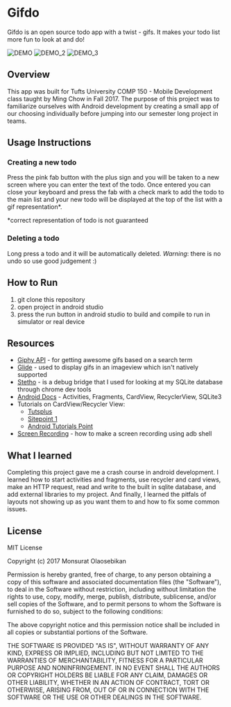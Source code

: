 Gifdo
=====

Gifdo is an open source todo app with a twist - gifs. It makes your todo list more fun to look at and do!

![DEMO](https://user-images.githubusercontent.com/11881456/30509407-0e8f0362-9a7e-11e7-9f5a-0649625b5c78.gif)
![DEMO_2](https://user-images.githubusercontent.com/11881456/30509484-c4a22610-9a7f-11e7-9817-dd2b48b2cd6e.gif)
![DEMO_3](https://user-images.githubusercontent.com/11881456/30509537-d356d024-9a80-11e7-9aba-6689d768571e.gif)

Overview
---------
This app was built for Tufts University COMP 150 - Mobile Development class taught by Ming Chow in Fall 2017. The purpose of this project was to familiarize ourselves with Android development by creating a small app of our choosing individually before jumping into our semester long project in teams.

## Usage Instructions
### Creating a new todo
Press the pink fab button with the plus sign and you will be taken to a new screen where you can enter the text
of the todo. Once entered you can close your keyboard and press the fab with a check mark to add the todo to the main list and your new todo will 
be displayed at the top of the list with a gif representation*.

*correct representation of todo is not guaranteed

### Deleting a todo
Long press a todo and it will be automatically deleted. *Warning*: there is no undo so use good judgement :) 

## How to Run
1. git clone this repository
2. open project in android studio
3. press the run button in android studio to build and compile to run in simulator or real device 

## Resources
- [Giphy API](https://developers.giphy.com/) - for getting awesome gifs based on a search term
- [Glide](http://bumptech.github.io/glide/) - used to display gifs in an imageview which isn't natively supported
- [Stetho](http://facebook.github.io/stetho/) - is a debug bridge that I used for looking at my SQLite database through chrome dev tools 
- [Android Docs](https://developer.android.com/guide/index.html) - Activities, Fragments, CardView, RecyclerView, SQLite3
- Tutorials on CardView/Recycler View:
  - [Tutsplus](https://code.tutsplus.com/tutorials/getting-started-with-recyclerview-and-cardview-on-android--cms-23465)
  - [Sitepoint 1](https://www.sitepoint.com/starting-android-development-creating-todo-app/)
  - [Android Tutorials Point](https://www.androidtutorialpoint.com/material-design/android-cardview-tutorial/)
- [Screen Recording](http://www.androidauthority.com/android-customization-screen-recording-adb-599331/) - how to make a screen recording using adb shell

## What I learned
Completing this project gave me a crash course in android development. I learned how to start activities and fragments, use recycler and card views, make an HTTP request, read and write to the built in sqlite database, and add external libraries to my project. And finally, I learned the pitfals of layouts not showing up as you want them to and how to fix some common issues.

## License
MIT License

Copyright (c) 2017 Monsurat Olaosebikan

Permission is hereby granted, free of charge, to any person obtaining a copy
of this software and associated documentation files (the "Software"), to deal
in the Software without restriction, including without limitation the rights
to use, copy, modify, merge, publish, distribute, sublicense, and/or sell
copies of the Software, and to permit persons to whom the Software is
furnished to do so, subject to the following conditions:

The above copyright notice and this permission notice shall be included in all
copies or substantial portions of the Software.

THE SOFTWARE IS PROVIDED "AS IS", WITHOUT WARRANTY OF ANY KIND, EXPRESS OR
IMPLIED, INCLUDING BUT NOT LIMITED TO THE WARRANTIES OF MERCHANTABILITY,
FITNESS FOR A PARTICULAR PURPOSE AND NONINFRINGEMENT. IN NO EVENT SHALL THE
AUTHORS OR COPYRIGHT HOLDERS BE LIABLE FOR ANY CLAIM, DAMAGES OR OTHER
LIABILITY, WHETHER IN AN ACTION OF CONTRACT, TORT OR OTHERWISE, ARISING FROM,
OUT OF OR IN CONNECTION WITH THE SOFTWARE OR THE USE OR OTHER DEALINGS IN THE
SOFTWARE.
